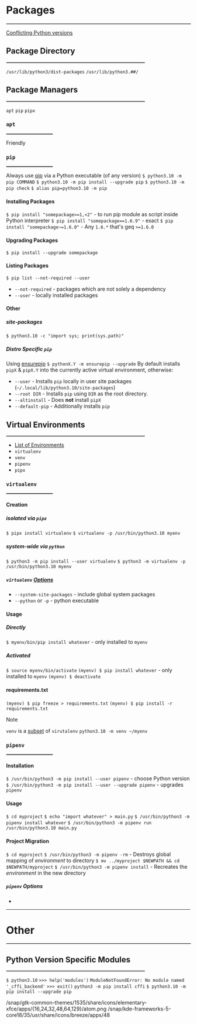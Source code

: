 # Packages
<hr width=100% style="border: 1px solid rgb(200,200,200)">

[Conflicting Python versions](https://discuss.python.org/t/sharing-packages-between-different-python-versions/52279/5)
## Package Directory
<hr width=75% style="border: 1px solid rgb(175,175,175)">

`/usr/lib/python3/dist-packages`
`/usr/lib/python3.##/`


## Package Managers
<hr width=75% style="border: 1px solid rgb(175,175,175)">

`apt`
`pip`
`pipx`

### `apt`
<hr width=25% style="border: 1px solid rgb(150,150,150)">

Friendly

### `pip`
<hr width=25% style="border: 1px solid rgb(150,150,150)">

Always use [pip](https://pip.pypa.io/en/stable/user_guide/#context-and-followup) via a Python executable (of any version)
`$ python3.10 -m pip COMMAND`
`$ python3.10 -m pip install --upgrade pip`
`$ python3.10 -m pip check`
`$ alias pip=python3.10 -m pip`
#### Installing Packages
`$ pip install "somepackage>=1,<2"`  -  to run pip module as script inside Python interpreter
`$ pip install "somepackage==1.6.9"`  -  exact
`$ pip install "somepackage~=1.6.0"`  -  Any `1.6.*` that's geq `>=1.6.0`
#### Upgrading Packages
`$ pip install --upgrade somepackage`
#### Listing Packages
`$ pip list --not-required --user`
- `--not-required`  -  packages which are not solely a dependency
- `--user`  -  locally installed packages
#### Other
##### site-packages
`$ python3.10 -c "import sys; print(sys.path)"`
##### Distro Specific `pip`
Using [ensurepip](https://docs.python.org/3/library/ensurepip.html)
`$ pythonX.Y -m ensurepip --upgrade`
By default installs `pipX` & `pipX.Y` into the currently active virtual environment, otherwise:
- `--user`  -  Installs `pip` locally in user site packages (`~/.local/lib/python3.10/site-packages`)
- `--root DIR`  -  Installs `pip` using `DIR` as the root directory.
- `--altinstall`  -  Does **not** install `pipX`
- `--default-pip`  -  Additionally installs `pip`

## Virtual Environments
<hr width=75% style="border: 1px solid rgb(175,175,175)">

 - [List of Environments](https://stackoverflow.com/questions/41573587/what-is-the-difference-between-venv-pyvenv-pyenv-virtualenv-virtualenvwrappe)
 - `virtualenv`
 - `venv`
 - `pipenv`
 - `pipx`

### `virtualenv`
<hr width=25% style="border: 1px solid rgb(150,150,150)">

#### Creation
##### isolated via `pipx`
`$ pipx install virtualenv`
`$ virtualenv -p /usr/bin/python3.10 myenv`
##### system-wide via `python`
`$ python3 -m pip install --user virtualenv`
`$ python3 -m virtualenv -p /usr/bin/python3.10 myenv`
##### `virtualenv` [Options](https://virtualenv.pypa.io/en/latest/cli_interface.html)
- `--system-site-packages`  -  include global system packages
- `--python` or `-p`  -  python executable
#### Usage
##### Directly
`$ myenv/bin/pip install whatever`  -  only installed to `myenv`
##### Activated
`$ source myenv/bin/activate`
`(myenv) $ pip install whatever`  -  only installed to `myenv`
`(myenv) $ deactivate`
#### requirements.txt
`(myenv) $ pip freeze > requirements.txt`
`(myenv) $ pip install -r requirements.txt`


> [!note]
> `venv` is a [subset](https://virtualenv.pypa.io/en/latest/) of `virutalenv`
> `python3.10 -m venv ~/myenv`

### `pipenv`
<hr width=25% style="border: 1px solid rgb(150,150,150)">

#### Installation
`$ /usr/bin/python3 -m pip install --user pipenv`  -  choose Python version
`$ /usr/bin/python3 -m pip install --user --upgrade pipenv`  -  upgrades `pipenv`
#### Usage
`$ cd myproject`
`$ echo "import whatever" > main.py`
`$ /usr/bin/python3 -m pipenv install whatever`
`$ /usr/bin/python3 -m pipenv run /usr/bin/python3.10 main.py`
#### Project Migration
`$ cd myproject`
`$ /usr/bin/python3 -m pipenv -rm`  -  Destroys global mapping of *environment* to directory
`$ mv ../myproject $NEWPATH && cd $NEWPATH/myproject`
`$ /usr/bin/python3 -m pipenv install`  -  Recreates the *environment* in the new directory
##### `pipenv` Options
- 

---
# Other
<hr width=100% style="border: 1px solid rgb(200,200,200)">

## Python Version Specific Modules
<hr width=75% style="border: 1px solid rgb(175,175,175)">

`$ python3.10`
`>>> help('modules')`
`ModuleNotFoundError: No module named '_cffi_backend'`
`>>> exit()`
`python3 -m pip install cffi`
`$ python3.10 -m pip install --upgrade pip`


/snap/gtk-common-themes/1535/share/icons/elementary-xfce/apps/{16,24,32,48,64,129}/atom.png
/snap/kde-frameworks-5-core18/35/usr/share/icons/breeze/apps/48